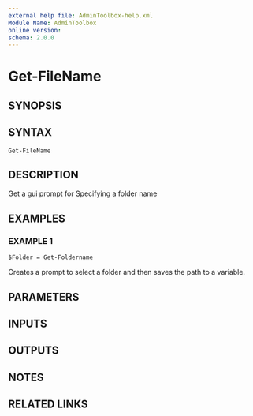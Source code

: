 ```yaml
---
external help file: AdminToolbox-help.xml
Module Name: AdminToolbox
online version:
schema: 2.0.0
---
```


# Get-FileName

## SYNOPSIS

## SYNTAX

```
Get-FileName
```

## DESCRIPTION
Get a gui prompt for Specifying a folder name

## EXAMPLES

### EXAMPLE 1
```
$Folder = Get-Foldername
```

Creates a prompt to select a folder and then saves the path to a variable.

## PARAMETERS

## INPUTS

## OUTPUTS

## NOTES

## RELATED LINKS
